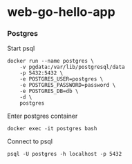 # web-go-hello-app

### Postgres
Start psql
```
docker run --name postgres \
	-v pgdata:/var/lib/postgresql/data
	-p 5432:5432 \
	-e POSTGRES_USER=postgres \
	-e POSTGRES_PASSWORD=password \
	-e POSTGRES_DB=db \
	-d \
	postgres
```
Enter postgres container
```
docker exec -it postgres bash
```
Connect to psql
```
psql -U postgres -h localhost -p 5432
```
